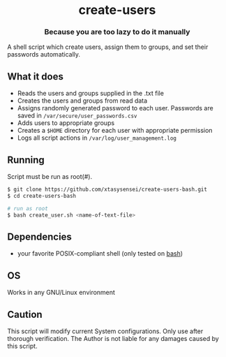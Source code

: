 <div>
  <h1 align="center">create-users</h1>
  <h3 align="center">Because you are too lazy to do it manually</h5>
</div>

A shell script which create users, assign them to groups, and set their passwords automatically.

## What it does
- Reads the users and groups supplied in the .txt file
- Creates the users and groups from read data
- Assigns randomly generated password to each user. Passwords are saved in `/var/secure/user_passwords.csv`
- Adds users to appropriate groups
- Creates a `$HOME` directory for each user with appropriate permission
- Logs all script actions in `/var/log/user_management.log`

## Running
Script must be run as root(#).
```bash
$ git clone https://github.com/xtasysensei/create-users-bash.git
$ cd create-users-bash 

# run as root 
$ bash create_user.sh <name-of-text-file>
```

## Dependencies
- your favorite POSIX-compliant shell (only tested on [bash](https://repology.org/project/bash/packages))

## OS
Works in any GNU/Linux environment

## Caution
This script will modify current System configurations. Only use after thorough verification. The Author is not liable for any damages caused by this script. 
